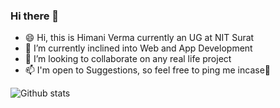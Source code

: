 ### Hi there 👋

- 😄 Hi, this is Himani Verma currently an UG at NIT Surat
- 🌱 I’m currently inclined into Web and App Development
- 👯 I’m looking to collaborate on any real life project 
- 📫 I'm open to Suggestions, so feel free to ping me incase🤗

![Github stats](https://github-readme-stats.vercel.app/api?username=himified)

<!--
**Himified/himified** is a ✨ _special_ ✨ repository because its `README.md` (this file) appears on your GitHub profile.

Here are some ideas to get you started:


-->
